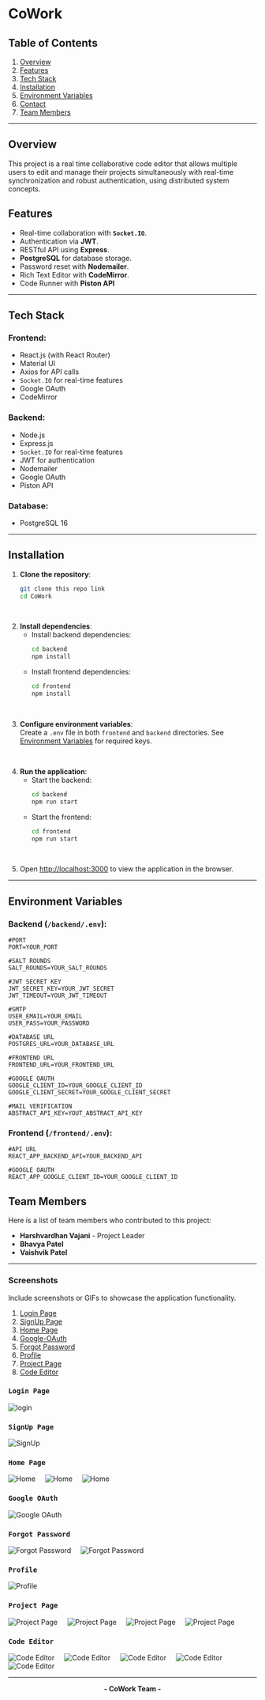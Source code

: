 # **CoWork**


## **Table of Contents**

1. [Overview](#overview)
2. [Features](#features)
3. [Tech Stack](#tech-stack)
4. [Installation](#installation)
5. [Environment Variables](#environment-variables)
6. [Contact](#contact)
7. [Team Members](#team-members)

---

## **Overview**

This project is a real time collaborative code editor that allows multiple users to edit and manage their projects simultaneously with real-time synchronization and robust authentication, using distributed system concepts.

## **Features**

- Real-time collaboration with **`Socket.IO`**.  
- Authentication via **JWT**.  
- RESTful API using **Express**.  
- **PostgreSQL** for database storage.  
- Password reset with **Nodemailer**.  
- Rich Text Editor with **CodeMirror**.
- Code Runner with **Piston API**

---

## **Tech Stack**

### **Frontend**:
- React.js (with React Router)
- Material UI
- Axios for API calls
- `Socket.IO` for real-time features
- Google OAuth
- CodeMirror

### **Backend**:
- Node.js
- Express.js
- `Socket.IO` for real-time features
- JWT for authentication
- Nodemailer
- Google OAuth
- Piston API

### **Database**:
- PostgreSQL 16


---

## **Installation**

1. **Clone the repository**:
   ```bash
   git clone this repo link
   cd CoWork
   ```
&nbsp;

2. **Install dependencies**:
   - Install backend dependencies:
     ```bash
     cd backend
     npm install
     ```
   - Install frontend dependencies:
     ```bash
     cd frontend
     npm install
     ```

&nbsp;

3. **Configure environment variables**:  
   Create a `.env` file in both `frontend` and `backend` directories. 
   See [Environment Variables](#environment-variables) for required keys.

&nbsp;

4. **Run the application**:
   - Start the backend:
     ```bash
     cd backend
     npm run start
     ```
   - Start the frontend:
     ```bash
     cd frontend
     npm run start
     ```
&nbsp;

5. Open [http://localhost:3000](http://localhost:3000) to view the application in the browser.

---

## **Environment Variables**

### Backend (`/backend/.env`):
```env
#PORT
PORT=YOUR_PORT

#SALT ROUNDS
SALT_ROUNDS=YOUR_SALT_ROUNDS

#JWT SECRET KEY
JWT_SECRET_KEY=YOUR_JWT_SECRET
JWT_TIMEOUT=YOUR_JWT_TIMEOUT

#SMTP
USER_EMAIL=YOUR_EMAIL
USER_PASS=YOUR_PASSWORD

#DATABASE URL
POSTGRES_URL=YOUR_DATABASE_URL

#FRONTEND URL
FRONTEND_URL=YOUR_FRONTEND_URL

#GOOGLE OAUTH
GOOGLE_CLIENT_ID=YOUR_GOOGLE_CLIENT_ID
GOOGLE_CLIENT_SECRET=YOUR_GOOGLE_CLIENT_SECRET

#MAIL VERIFICATION
ABSTRACT_API_KEY=YOUT_ABSTRACT_API_KEY 
```

### Frontend (`/frontend/.env`):
```env
#API URL
REACT_APP_BACKEND_API=YOUR_BACKEND_API

#GOOGLE OAUTH
REACT_APP_GOOGLE_CLIENT_ID=YOUR_GOOGLE_CLIENT_ID
```

  


## **Team Members**

Here is a list of team members who contributed to this project:

- **Harshvardhan Vajani** - Project Leader
- **Bhavya Patel** 
- **Vaishvik Patel** 
 
---

### **Screenshots**  
Include screenshots or GIFs to showcase the application functionality.

1. [Login Page](#login-page)
2. [SignUp Page](#signup-page)
3. [Home Page](#home-page)
4. [Google-OAuth](#google-oauth)
5. [Forgot Password](#forgot-password)
6. [Profile](#profile)
7. [Project Page](#project-page)
8. [Code Editor](#code-editor)

### `Login Page`
![login](./screenshots/signin.png)

### `SignUp Page`
![SignUp](./screenshots/signup.png)

### `Home Page`
![Home](./screenshots/Home.png)
&nbsp;
&nbsp;
![Home](./screenshots/Features.png)
&nbsp;
&nbsp;
![Home](./screenshots/aboutus.png)

### `Google OAuth`
![Google OAuth](./screenshots/signinwithemail.png)

### `Forgot Password`
![Forgot Password](./screenshots/otp.png)
&nbsp;
&nbsp;
![Forgot Password](./screenshots/reset.png)


### `Profile`
![Profile](./screenshots/profile.png)

### `Project Page`
![Project Page](./screenshots/project.png)
&nbsp;
&nbsp;
![Project Page](./screenshots/createproject.png)
&nbsp;
&nbsp;
![Project Page](./screenshots/admin.png)
&nbsp;
&nbsp;
![Project Page](./screenshots/delete.png)

### `Code Editor`
![Code Editor](./screenshots/cursor2.png)
&nbsp; 
&nbsp;
![Code Editor](./screenshots/contributors2.png)
&nbsp; 
&nbsp;
![Code Editor](./screenshots/logs2.png)
&nbsp; 
&nbsp;
![Code Editor](./screenshots/coderun2.png)
&nbsp; 
&nbsp;
![Code Editor](./screenshots/chat2.png)

---
<p align="center"><strong>- CoWork Team -</strong></p>

